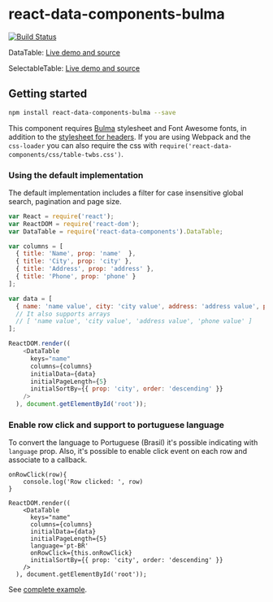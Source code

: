 # react-data-components-bulma

[![Build Status](https://travis-ci.org/carlosrocha/react-data-components.svg?branch=master)](https://travis-ci.org/carlosrocha/react-data-components)

DataTable: [Live demo and source](https://jsfiddle.net/lbclucascosta/qa4guxhv/)

SelectableTable: [Live demo and source](https://jsfiddle.net/carlosrocha/p9pouh1v/)

## Getting started

```sh
npm install react-data-components-bulma --save
```

This component requires [Bulma](https://bulma.io/) stylesheet and Font Awesome fonts, in addition
to the [stylesheet for headers](css/table-twbs.css). If you are using Webpack
and the `css-loader` you can also require the css
with `require('react-data-components/css/table-twbs.css')`.

### Using the default implementation

The default implementation includes a filter for case insensitive global search,
pagination and page size.

```javascript
var React = require('react');
var ReactDOM = require('react-dom');
var DataTable = require('react-data-components').DataTable;

var columns = [
  { title: 'Name', prop: 'name'  },
  { title: 'City', prop: 'city' },
  { title: 'Address', prop: 'address' },
  { title: 'Phone', prop: 'phone' }
];

var data = [
  { name: 'name value', city: 'city value', address: 'address value', phone: 'phone value' }
  // It also supports arrays
  // [ 'name value', 'city value', 'address value', 'phone value' ]
];

ReactDOM.render((
    <DataTable
      keys="name"
      columns={columns}
      initialData={data}
      initialPageLength={5}
      initialSortBy={{ prop: 'city', order: 'descending' }}
    />
  ), document.getElementById('root'));
```

### Enable row click and support to portuguese language
To convert the language to Portuguese (Brasil) it's possible indicating with `language` prop. Also, it's possible to enable click event on each row and associate to a callback.

```
onRowClick(row){
    console.log('Row clicked: ', row)
}

ReactDOM.render((
    <DataTable
      keys="name"
      columns={columns}
      initialData={data}
      initialPageLength={5}
      language='pt-BR'
      onRowClick={this.onRowClick}
      initialSortBy={{ prop: 'city', order: 'descending' }}
    />
  ), document.getElementById('root'));
```


See [complete example](example/table/main.js).